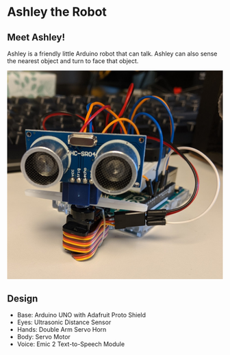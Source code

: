 # Ashley the Robot

## Meet Ashley!

Ashley is a friendly little Arduino robot that can talk. Ashley can also sense the nearest object and turn to face that object.

![Ashley](images/robot01.jpg)

## Design

- Base: Arduino UNO with Adafruit Proto Shield
- Eyes: Ultrasonic Distance Sensor
- Hands: Double Arm Servo Horn
- Body: Servo Motor
- Voice: Emic 2 Text-to-Speech Module
